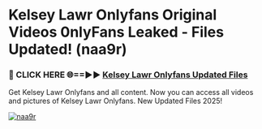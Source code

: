 # Kelsey Lawr Onlyfans Original Videos 0nlyFans Leaked - Files Updated! (naa9r)

<h3>🔴 CLICK HERE 🌐==►► <a href="https://tinyurl.com/3hn5wdd3" rel="nofollow">Kelsey Lawr Onlyfans Updated Files</a></h3>

Get Kelsey Lawr Onlyfans and all content. Now you can access all videos and pictures of Kelsey Lawr Onlyfans. New Updated Files 2025!

[![naa9r](https://i.imgur.com/4HnBqBT.gif)](https://tinyurl.com/3hn5wdd3)
